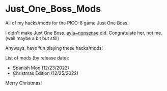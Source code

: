 # Just_One_Boss_Mods
All of my hacks/mods for the PICO-8 game Just One Boss.

I didn't make Just One Boss. [ayla~nonsense](https://github.com/aylanonsense) did. Congratulate her, not me. (well maybe a bit but still)

Anyways, have fun playing these hacks/mods!

List of mods (by release date):

- Spanish Mod (12/23/2022)
- Christmas Edition (12/25/2022)

Merry Christmas!
